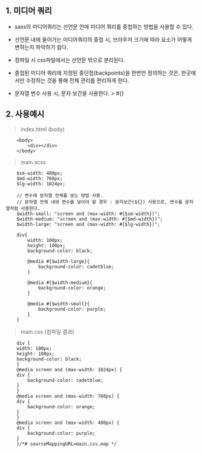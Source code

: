 ## 1. 미디어 쿼리
 - sass의 미디어쿼리는 선언문 안에 미디어 쿼리를 중첩하는 방법을 사용할 수 있다.
 - 선언문 내에 들어가는 미디어쿼리의 중첩 시, 브라우저 크기에 따라 요소가 어떻게 변하는지 파악하기 쉽다.
 - 컴파일 시 css파일에서는 선언문 밖으로 분리된다.

 - 중첩된 미디어 쿼리에 지정된 중단점(backpoints)을 한번만 정의하는 것은, 한곳에서만 수정하는 것을 통해 전체 관리를 편리하게 한다.

 - 문자열 변수 사용 시, 문자 보간을 사용한다. > #{}

## 2. 사용예시
 > index.html (body)
```
    <body>
        <div></div>
    </body>
```    

> main.scss
```
    $sm-width: 480px;
    $md-width: 768px;
    $lg-width: 1024px;

    // 변수에 문자열 전체를 넣는 방법 사용.
    // 문자열 전체 내에 변수를 넣어야 할 경우 : 문자보간(${}) 사용으로, 변수를 문자열처럼 사용한다.
    $width-small: "screen and (max-width: #{$sm-width})"; 
    $width-medium: "screen and (max-width: #{$md-width})";
    $width-large: "screen and (max-width: #{$lg-width})";

    div{
        width: 100px;
        height: 100px;
        background-color: black;

        @media #{$width-large}{
            background-color: cadetblue;
        }

        @media #{$width-medium}{
            background-color: orange;
        }

        @media #{$width-small}{
            background-color: purple;
        }
    }
```

> main.css (컴파일 결과)
```
    div {
    width: 100px;
    height: 100px;
    background-color: black;
    }
    @media screen and (max-width: 1024px) {
    div {
        background-color: cadetblue;
    }
    }
    @media screen and (max-width: 768px) {
    div {
        background-color: orange;
    }
    }
    @media screen and (max-width: 480px) {
    div {
        background-color: purple;
    }
    }/*# sourceMappingURL=main.css.map */
```